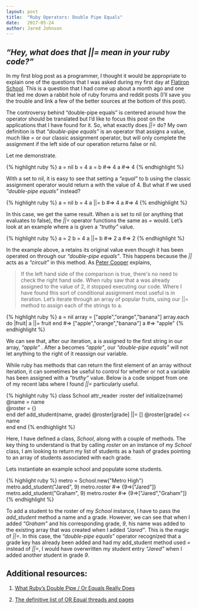 ```yaml
---
layout: post
title:  "Ruby Operators: Double Pipe Equals"
date:   2017-05-24
author: Jared Johnson
---
```


## *“Hey, what does that \|\|= mean in your ruby code?”*


In my first blog post as a programmer, I thought it would be appropriate to explain one of the questions that I was asked during my first day at [Flatiron School](https://flatironschool.com/). This is a question that I had come up about a month ago and one that led me down a rabbit hole of ruby forums and reddit posts (I’ll save you the trouble and link a few of the better sources at the bottom of this post).

The controversy behind “double-pipe equals” is centered around how the operator should be translated but I’d like to focus this post on the applications that I have found for it. So, what exactly does *\|\|=* do? My own definition is that *“double-pipe equals”* is an operator that assigns a value, much like *=* or our classic assignment operator, but will only complete the assignment if the left side of our operation returns false or nil.

Let me demonstrate.

{% highlight ruby %}
a = nil
b = 4
a = b #=> 4
a #=> 4
{% endhighlight %}

With a set to nil, it is easy to see that setting a *“equal”* to b using the classic assignment operator would return a with the value of 4. But what if we used *“double-pipe equals”* instead?

{% highlight ruby %}
a = nil
b = 4
a ||= b #=> 4
a #=> 4
{% endhighlight %}


In this case, we get the same result. When a is set to nil (or anything that evaluates to false), the *\|\|=* operator functions the same as *=* would. Let’s look at an example where a is given a *“truthy”* value.

{% highlight ruby %}
a = 2
b = 4
a ||= b #=> 2
a #=> 2
{% endhighlight %}

In the example above, a retains its original value even though it has been operated on through our *“double-pipe equals”*. This happens because the *\|\|* acts as a *“circuit”* in this method. As [Peter Cooper](http://www.rubyinside.com/what-rubys-double-pipe-or-equals-really-does-5488.html) explains,

> If the left hand side of the comparison is true, there's no need to check the right hand side.
> When ruby saw that a was already assigned to the value of 2, it stopped executing our code. Where I have
> found this sort of conditional assignment most useful is in iteration. Let’s iterate through an array of
> popular fruits, using our \|\|= method to assign each of the strings to a.

{% highlight ruby %}
a = nil
array = ["apple","orange","banana"]
array.each do |fruit|
   a ||= fruit
end #=> ["apple","orange","banana"]
a #=> "apple"
{% endhighlight %}

We can see that, after our iteration, a is assigned to the first string in our array, *“apple”* . After a becomes *“apple”*, our *“double-pipe equals”* will not let anything to the right of it reassign our variable.

While ruby has methods that can return the first element of an array without iteration, it can sometimes be useful to control for whether or not a variable has been assigned with a *“truthy”* value. Below is a code snippet from one of my recent labs where I found *\|\|=* particularly useful.

{% highlight ruby %}
class School
  attr_reader :roster
  def initialize(name)    
      @name = name    
      @roster = {}  
  end
  def add_student(name, grade)
      @roster[grade] ||= []
      @roster[grade] << name  
  end
end
{% endhighlight %}

Here, I have defined a class, *School*, along with a couple of methods. The key thing to understand is that by calling *roster* on an instance of my *School* class, I am looking to return my list of students as a hash of grades pointing to an array of students associated with each grade.

Lets instantiate an example school and populate some students.

{% highlight ruby %}
metro = School.new("Metro High")
metro.add_student("Jared", 9)
metro.roster #=> {9=>["Jared"]}
metro.add_student("Graham", 9)
metro.roster #=> {9=>["Jared","Graham"]}
{% endhighlight %}


To add a student to the roster of my *School* instance, I have to pass the *add_student* method a name and a grade. However, we can see that when I added *“Graham”* and his corresponding grade, *9*, his name was added to the existing array that was created when I added *“Jared”*. This is the magic of *\|\|=*. In this case, the *“double-pipe equals”* operator recognized that a grade key has already been added and had my add_student method used *=* instead of *\|\|=*, I would have overwritten my student entry *“Jared”* when I added another student in grade *9*.

## Additional resources:

1. [What Ruby’s Double Pipe / Or Equals Really Does](http://www.rubyinside.com/what-rubys-double-pipe-or-equals-really-does-5488.html)

2. [The definitive list of OR Equal threads and pages](https://www.ruby-forum.com/topic/151660/)
